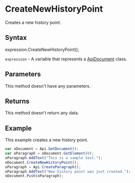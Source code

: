 # CreateNewHistoryPoint

Creates a new history point.

## Syntax

expression.CreateNewHistoryPoint();

`expression` - A variable that represents a [ApiDocument](../ApiDocument.md) class.

## Parameters

This method doesn't have any parameters.

## Returns

This method doesn't return any data.

## Example

This example creates a new history point.

```javascript
var oDocument = Api.GetDocument();
var oParagraph = oDocument.GetElement(0);
oParagraph.AddText("This is a sample text.");
oDocument.CreateNewHistoryPoint();
oParagraph = Api.CreateParagraph();
oParagraph.AddText("New history point was just created.");
oDocument.Push(oParagraph);
```
